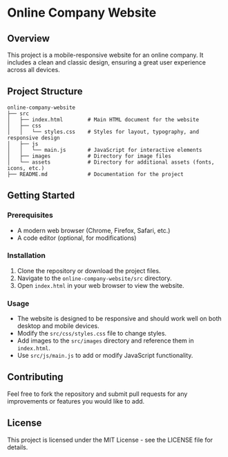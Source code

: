 # Online Company Website

## Overview
This project is a mobile-responsive website for an online company. It includes a clean and classic design, ensuring a great user experience across all devices.

## Project Structure
```
online-company-website
├── src
│   ├── index.html        # Main HTML document for the website
│   ├── css
│   │   └── styles.css    # Styles for layout, typography, and responsive design
│   ├── js
│   │   └── main.js       # JavaScript for interactive elements
│   ├── images            # Directory for image files
│   └── assets            # Directory for additional assets (fonts, icons, etc.)
├── README.md             # Documentation for the project
```

## Getting Started

### Prerequisites
- A modern web browser (Chrome, Firefox, Safari, etc.)
- A code editor (optional, for modifications)

### Installation
1. Clone the repository or download the project files.
2. Navigate to the `online-company-website/src` directory.
3. Open `index.html` in your web browser to view the website.

### Usage
- The website is designed to be responsive and should work well on both desktop and mobile devices.
- Modify the `src/css/styles.css` file to change styles.
- Add images to the `src/images` directory and reference them in `index.html`.
- Use `src/js/main.js` to add or modify JavaScript functionality.

## Contributing
Feel free to fork the repository and submit pull requests for any improvements or features you would like to add.

## License
This project is licensed under the MIT License - see the LICENSE file for details.